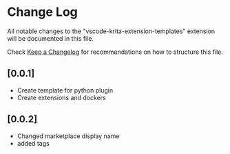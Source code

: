 # Change Log
All notable changes to the "vscode-krita-extension-templates" extension will be documented in this file.

Check [Keep a Changelog](http://keepachangelog.com/) for recommendations on how to structure this file.

## [0.0.1]
- Create template for python plugin
- Create extensions and dockers

## [0.0.2]
- Changed marketplace display name
- added tags
